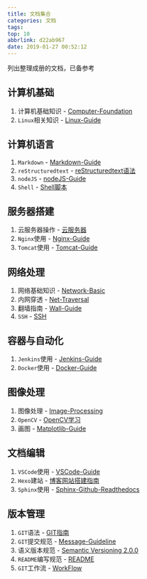 ```yaml
---
title: 文档集合
categories: 文档
tags: 
top: 10
abbrlink: d22ab967
date: 2019-01-27 00:52:12
---
```


列出整理成册的文档，已备参考

## 计算机基础

1. 计算机基础知识 - [Computer-Foundation](https://zj-computer-foundation.readthedocs.io/zh_CN/latest/)
2. `Linux`相关知识 - [Linux-Guide](https://zj-linux-guide.readthedocs.io/zh_CN/latest/)

## 计算机语言

1. `Markdown` - [Markdown-Guide](https://zj-markdown-guide.readthedocs.io/zh/latest/)
2. `reStructuredtext` - [reStructuredtext语法](https://zj-sphinx-github-readthedocs.readthedocs.io/en/latest/sphinx/reStructuredtext%20-%20%E5%B8%B8%E7%94%A8%E8%AF%AD%E6%B3%95.html)
3. `nodeJS` - [nodeJS-Guide](https://hexo-guide.readthedocs.io/zh_CN/latest/node.html)
4. `Shell` - [Shell脚本](https://zj-linux-guide.readthedocs.io/zh_CN/latest/shell.html)

## 服务器搭建

1. 云服务器操作 - [云服务器](https://zj-linux-guide.readthedocs.io/zh_CN/latest/cvm.html)
2. `Nginx`使用 - [Nginx-Guide](https://zj-network-guide.readthedocs.io/zh_CN/latest/nginx.html)
3. `Tomcat`使用 - [Tomcat-Guide](https://zj-network-guide.readthedocs.io/zh_CN/latest/tomcat.html)

## 网络处理

1. 网络基础知识 - [Network-Basic](https://zj-network-guide.readthedocs.io/zh_CN/latest/basic.html)
2. 内网穿透 - [Net-Traversal](https://zj-network-guide.readthedocs.io/zh_CN/latest/net-traversal.html)
3. 翻墙指南 - [Wall-Guide](https://wall-guide.readthedocs.io/zh/latest/)
4. `SSH` -  [SSH](https://zj-linux-guide.readthedocs.io/zh_CN/latest/ssh.html)

## 容器与自动化

1. `Jenkins`使用 - [Jenkins-Guide](https://container-automation.readthedocs.io/zh_CN/latest/jenkins/index.html)
2. `Docker`使用 - [Docker-Guide](https://container-automation.readthedocs.io/zh_CN/latest/docker/index.html)

## 图像处理

1. 图像处理 - [Image-Processing](https://zj-image-processing.readthedocs.io/zh_CN/latest/)
2. `OpenCV` - [OpenCV学习](https://zj-image-processing.readthedocs.io/zh_CN/latest/opencv.html)
2. 画图 - [Matplotlib-Guide](https://zj-image-processing.readthedocs.io/zh_CN/latest/matplotlib.html)

## 文档编辑

1. `VSCode`使用 - [VSCode-Guide](https://vscode-guide.readthedocs.io/zh_CN/latest/)
2. `Hexo`建站 - [博客网站搭建指南](https://blog-website-building-guide.readthedocs.io/zh_CN/latest/?badge=latest)
3. `Sphinx`使用 - [Sphinx-Github-Readthedocs](https://zj-sphinx-github-readthedocs.readthedocs.io/en/latest/)

## 版本管理

1. `GIT`语法 - [GIT指南](https://zj-git-guide.readthedocs.io/zh_CN/latest/)
2. `GIT`提交规范 - [Message-Guideline](https://zj-git-guide.readthedocs.io/zh_CN/latest/message-guideline.html)
3. 语义版本规范 - [Semantic Versioning 2.0.0](https://zj-git-guide.readthedocs.io/zh_CN/latest/message-guideline/语义版本规范.html)
4. `README`编写规范 - [README](https://www.zhujian.tech/posts/79f69ebe.html#more)
5. `GIT`工作流 - [WorkFlow](https://www.zhujian.tech/posts/c7ee2f15.html)